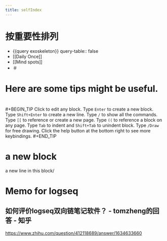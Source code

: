 ```yaml
---
title: selfIndex
---
```


# 按重要性排列
- {{query exoskeleton}}
  query-table:: false
- [[Daily Once]]
- [[Mind spots]]
- ＃
# Here are some tips might be useful.
#
#+BEGIN_TIP
Click to edit any block.
Type `Enter` to create a new block.
Type `Shift+Enter` to create a new line.
Type `/` to show all the commands.
Type `[[` to reference or create a new page.
Type `((` to reference a block on any page.
Type `Tab` to indent and `Shift+Tab` to unindent block.
Type `/Draw` for free drawing.
Click the help button at the bottom right to see more keybindings. 
#+END_TIP
# a new block
a new line in this block/
# Memo for logseq
##
##
## 如何评价logseq双向链笔记软件？ - tomzheng的回答 - 知乎
https://www.zhihu.com/question/412118689/answer/1634633660
##
##
##